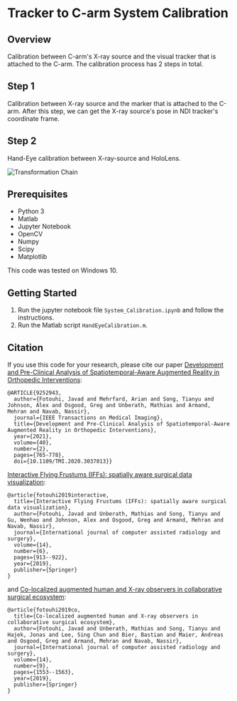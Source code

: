 # Tracker to C-arm System Calibration

## Overview
Calibration between C-arm's X-ray source and the visual tracker that is attached to the C-arm. The calibration process has 2 steps in total.

## Step 1 
Calibration between X-ray source and the marker that is attached to the C-arm. After this step, we can get the X-ray source's pose in NDI tracker's coordinate frame.

## Step 2
Hand-Eye calibration between X-ray-source and HoloLens. 

![Transformation Chain](https://raw.githubusercontent.com/stytim/Tracker-to-C-arm-System-Calibration/master/Readme_Images/calbration.jpg)

## Prerequisites
* Python 3
* Matlab
* Jupyter Notebook
* OpenCV
* Numpy
* Scipy
* Matplotlib

This code was tested on Windows 10. 

## Getting Started
1. Run the jupyter notebook file `System_Calibration.ipynb` and follow the instructions.
2. Run the Matlab script `HandEyeCalibration.m`.

## Citation
If you use this code for your research, please cite our paper <a href="https://doi.org/10.1109/TMI.2020.3037013">Development and Pre-Clinical Analysis of Spatiotemporal-Aware Augmented Reality in Orthopedic Interventions</a>:
```
@ARTICLE{9252943,
  author={Fotouhi, Javad and Mehrfard, Arian and Song, Tianyu and Johnson, Alex and Osgood, Greg and Unberath, Mathias and Armand, Mehran and Navab, Nassir},
  journal={IEEE Transactions on Medical Imaging}, 
  title={Development and Pre-Clinical Analysis of Spatiotemporal-Aware Augmented Reality in Orthopedic Interventions}, 
  year={2021},
  volume={40},
  number={2},
  pages={765-778},
  doi={10.1109/TMI.2020.3037013}}
```

<a href="https://link.springer.com/article/10.1007/s11548-019-01943-z">Interactive Flying Frustums (IFFs): spatially aware surgical data visualization</a>:

```
@article{fotouhi2019interactive,
  title={Interactive Flying Frustums (IFFs): spatially aware surgical data visualization},
  author={Fotouhi, Javad and Unberath, Mathias and Song, Tianyu and Gu, Wenhao and Johnson, Alex and Osgood, Greg and Armand, Mehran and Navab, Nassir},
  journal={International journal of computer assisted radiology and surgery},
  volume={14},
  number={6},
  pages={913--922},
  year={2019},
  publisher={Springer}
}
```
and <a href="https://link.springer.com/article/10.1007/s11548-019-02035-8">Co-localized augmented human and X-ray observers in collaborative surgical ecosystem</a>:

```
@article{fotouhi2019co,
  title={Co-localized augmented human and X-ray observers in collaborative surgical ecosystem},
  author={Fotouhi, Javad and Unberath, Mathias and Song, Tianyu and Hajek, Jonas and Lee, Sing Chun and Bier, Bastian and Maier, Andreas and Osgood, Greg and Armand, Mehran and Navab, Nassir},
  journal={International journal of computer assisted radiology and surgery},
  volume={14},
  number={9},
  pages={1553--1563},
  year={2019},
  publisher={Springer}
}
```
